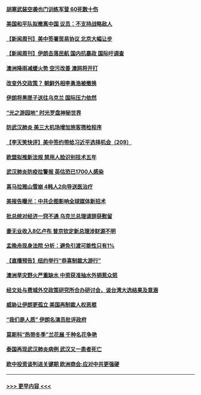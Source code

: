 #### [胡塞武装空袭也门训练军营 60死数十伤](../pages/prog202/a102755921.md?t=01191101) 
#### [美国和平队拟撤离中国 议员：不支持战略敌人](../pages/prog202/a102755896.md?t=01191101) 
#### [【新闻周刊】美中签署贸易协议  北京大幅让步](../pages/prog202/a102755893.md?t=01191101) 
#### [【新闻周刊】伊朗击落民航 国内抗暴政 国际吁调查](../pages/prog202/a102755773.md?t=01191101) 
#### [澳洲降雨减缓火势 空污改善 澳网将开打](../pages/prog202/a102755661.md?t=01191101) 
#### [改变外交政策？ 朝鲜外相李勇浩被撤换](../pages/prog202/a102755817.md?t=01191101) 
#### [伊朗将黑匣子送往乌克兰 国际压力依然](../pages/prog202/a102755784.md?t=01191101) 
#### [“光之游园地” 时光罗盘神秘世界](../pages/prog202/a102755744.md?t=01191101) 
#### [防武汉肺炎 美三大机场增加旅客筛检程序](../pages/prog202/a102755752.md?t=01191101) 
#### [【李天笑快评】美中签约带给习近平选择机会（209）](../pages/prog202/a102755709.md?t=01191101) 
#### [欧盟拟推新法规  禁用人脸识别技术五年](../pages/prog202/a102755658.md?t=01191101) 
#### [武汉肺炎防疫拉警报 英估恐已1700人感染](../pages/prog202/a102755639.md?t=01191101) 
#### [喜马拉雅山雪崩 4韩人2向导送医治疗](../pages/prog202/a102755429.md?t=01191101) 
#### [美报告曝光：中共企图影响全球媒体新招术](../pages/prog202/a102755535.md?t=01191101) 
#### [批总统对经济一窍不通 乌克兰总理请辞获慰留](../pages/prog202/a102755361.md?t=01191101) 
#### [妻无业收入8亿卢布 普京钦定新总理涉财源不明](../pages/prog202/a102755310.md?t=01191101) 
#### [孟晚舟现身法院 分析：避免引渡可能性只有1%](../pages/prog202/a102755286.md?t=01191101) 
#### [【直播预告】纽约举行“恭喜制裁大游行”](../pages/prog202/a102755308.md?t=01191101) 
#### [澳洲旱灾野火严重缺水 中资获准抽水外销惹众怒](../pages/prog202/a102755285.md?t=01191101) 
#### [经文处与费城外交政策研究所合办研讨会，谈台湾大选结果及意涵](../pages/prog202/a102755234.md?t=01191101) 
#### [威胁让伊朗更孤立 美国再制裁人权恶棍](../pages/prog202/a102755094.md?t=01191101) 
#### [“我们是人质” 伊朗名演员批评政府](../pages/prog202/a102755061.md?t=01191101) 
#### [莫斯科“热带冬季”兰花展 千种名花争艳](../pages/prog202/a102754998.md?t=01191101) 
#### [泰国再现武汉肺炎病例 武汉又一患者死亡](../pages/prog202/a102754990.md?t=01191101) 
#### [欧中投资谈判进关键期 欧洲商会:应对中共更强硬](../pages/prog202/a102754953.md?t=01191101) 

----
#### [ >>> 更早内容 <<< ](../indexes/prog202-earlier.md)
